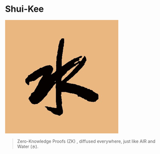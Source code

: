 # Shui-Kee

![](shui-kee.jpeg)

> Zero-Knowledge Proofs (ZK) , diffused everywhere, just like AIR and Water (`水`).